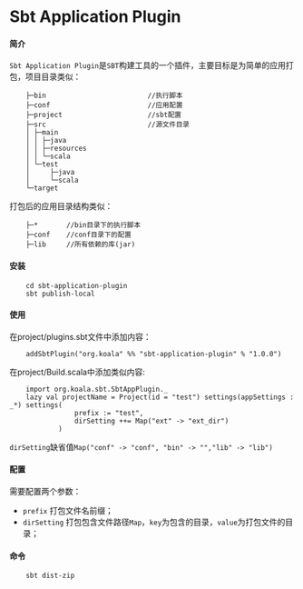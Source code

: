 Sbt Application Plugin
===========

#### 简介
`Sbt Application Plugin`是`SBT`构建工具的一个插件，主要目标是为简单的应用打包，项目目录类似：

        ├─bin                         //执行脚本
        ├─conf                        //应用配置
        ├─project                     //sbt配置
        ├─src                         //源文件目录
        │ ├─main
        │ │ ├─java
        │ │ ├─resources
        │ │ └─scala   
        │ └─test
        │     ├─java
        │     └─scala
        └─target

打包后的应用目录结构类似：

        ├─*       //bin目录下的执行脚本
        ├─conf    //conf目录下的配置
        ├─lib     //所有依赖的库(jar)

#### 安装
        cd sbt-application-plugin
        sbt publish-local


#### 使用
在project/plugins.sbt文件中添加内容：

        addSbtPlugin("org.koala" %% "sbt-application-plugin" % "1.0.0")
在project/Build.scala中添加类似内容:    
        
        import org.koala.sbt.SbtAppPlugin._
    	lazy val projectName = Project(id = "test") settings(appSettings : _*) settings(
    	            prefix := "test",
    	            dirSetting ++= Map("ext" -> "ext_dir")
    	        )

`dirSetting`缺省值`Map("conf" -> "conf", "bin" -> "","lib" -> "lib")`

#### 配置
需要配置两个参数：
+ `prefix`      打包文件名前缀；
+ `dirSetting`  打包包含文件路径`Map`，`key`为包含的目录，`value`为打包文件的目录；

#### 命令
        sbt dist-zip
